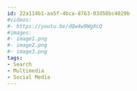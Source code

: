 ```yaml
---
id: 22a114b1-aa5f-4bca-8763-03d58bc4029b
#videos:
#- https://youtu.be/dQw4w9WgXcQ
#images:
#- image1.png
#- image2.png
#- image3.png
tags:
- Search
- Multimedia
- Social Media
---
```

